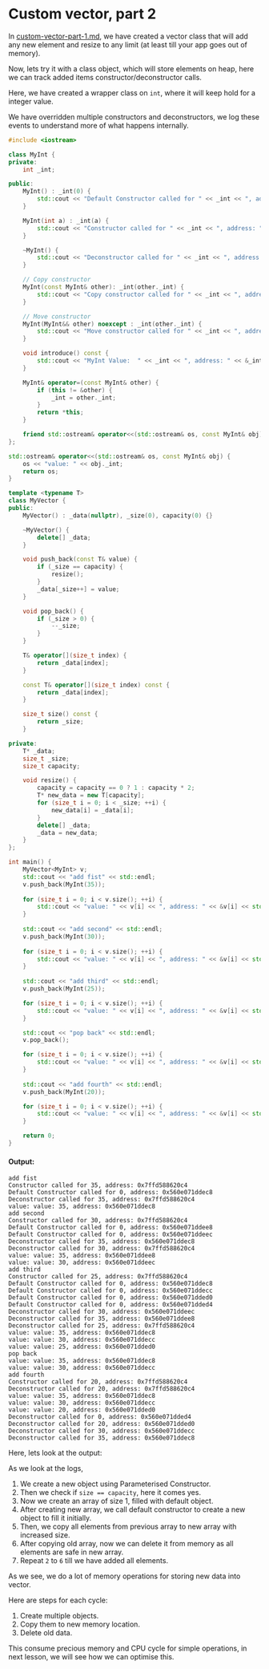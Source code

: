 # Custom vector, part 2

In [custom-vector-part-1.md](custom-vector-part-1.md "mention"), we have created a vector class that will add any new element and resize to any limit (at least till your app goes out of memory).

Now, lets try it with a class object, which will store elements on heap, here we can track added items constructor/deconstructor calls.

Here, we have created a wrapper class on `int`, where it will keep hold for a integer value.

We have overridden multiple constructors and deconstructors, we log these events to understand more of what happens internally.

```cpp
#include <iostream>

class MyInt {
private:
    int _int;

public:
    MyInt() : _int(0) {
        std::cout << "Default Constructor called for " << _int << ", address: " << &_int << std::endl;
    }

    MyInt(int a) : _int(a) {
        std::cout << "Constructor called for " << _int << ", address: " << &_int << std::endl;
    }

    ~MyInt() {
        std::cout << "Deconstructor called for " << _int << ", address: " << &_int << std::endl;
    }

    // Copy constructor
    MyInt(const MyInt& other): _int(other._int) {
        std::cout << "Copy constructor called for " << _int << ", address: " << &_int << std::endl;
    }

    // Move constructor
    MyInt(MyInt&& other) noexcept : _int(other._int) {
        std::cout << "Move constructor called for " << _int << ", address: " << &_int << std::endl;
    }

    void introduce() const {
        std::cout << "MyInt Value:  " << _int << ", address: " << &_int << std::endl;
    }

    MyInt& operator=(const MyInt& other) {
        if (this != &other) {
            _int = other._int;
        }
        return *this;
    }

    friend std::ostream& operator<<(std::ostream& os, const MyInt& obj);
};

std::ostream& operator<<(std::ostream& os, const MyInt& obj) {
    os << "value: " << obj._int;
    return os;
}

template <typename T>
class MyVector {
public:
    MyVector() : _data(nullptr), _size(0), capacity(0) {}

    ~MyVector() {
        delete[] _data;
    }

    void push_back(const T& value) {
        if (_size == capacity) {
            resize();
        }
        _data[_size++] = value;
    }

    void pop_back() {
        if (_size > 0) {
            --_size;
        }
    }

    T& operator[](size_t index) {
        return _data[index];
    }

    const T& operator[](size_t index) const {
        return _data[index];
    }

    size_t size() const {
        return _size;
    }

private:
    T* _data;
    size_t _size;
    size_t capacity;

    void resize() {
        capacity = capacity == 0 ? 1 : capacity * 2;
        T* new_data = new T[capacity];
        for (size_t i = 0; i < _size; ++i) {
            new_data[i] = _data[i];
        }
        delete[] _data;
        _data = new_data;
    }
};

int main() {
    MyVector<MyInt> v;
    std::cout << "add fist" << std::endl;
    v.push_back(MyInt(35));
    
    for (size_t i = 0; i < v.size(); ++i) {
        std::cout << "value: " << v[i] << ", address: " << &v[i] << std::endl;
    }
    
    std::cout << "add second" << std::endl;
    v.push_back(MyInt(30));
    
    for (size_t i = 0; i < v.size(); ++i) {
        std::cout << "value: " << v[i] << ", address: " << &v[i] << std::endl;
    }
    
    std::cout << "add third" << std::endl;
    v.push_back(MyInt(25));

    for (size_t i = 0; i < v.size(); ++i) {
        std::cout << "value: " << v[i] << ", address: " << &v[i] << std::endl;
    }

    std::cout << "pop back" << std::endl;
    v.pop_back();

    for (size_t i = 0; i < v.size(); ++i) {
        std::cout << "value: " << v[i] << ", address: " << &v[i] << std::endl;
    }
    
    std::cout << "add fourth" << std::endl;
    v.push_back(MyInt(20));

    for (size_t i = 0; i < v.size(); ++i) {
        std::cout << "value: " << v[i] << ", address: " << &v[i] << std::endl;
    }

    return 0;
}
```

#### Output:

```
add fist
Constructor called for 35, address: 0x7ffd588620c4
Default Constructor called for 0, address: 0x560e071ddec8
Deconstructor called for 35, address: 0x7ffd588620c4
value: value: 35, address: 0x560e071ddec8
add second
Constructor called for 30, address: 0x7ffd588620c4
Default Constructor called for 0, address: 0x560e071ddee8
Default Constructor called for 0, address: 0x560e071ddeec
Deconstructor called for 35, address: 0x560e071ddec8
Deconstructor called for 30, address: 0x7ffd588620c4
value: value: 35, address: 0x560e071ddee8
value: value: 30, address: 0x560e071ddeec
add third
Constructor called for 25, address: 0x7ffd588620c4
Default Constructor called for 0, address: 0x560e071ddec8
Default Constructor called for 0, address: 0x560e071ddecc
Default Constructor called for 0, address: 0x560e071dded0
Default Constructor called for 0, address: 0x560e071dded4
Deconstructor called for 30, address: 0x560e071ddeec
Deconstructor called for 35, address: 0x560e071ddee8
Deconstructor called for 25, address: 0x7ffd588620c4
value: value: 35, address: 0x560e071ddec8
value: value: 30, address: 0x560e071ddecc
value: value: 25, address: 0x560e071dded0
pop back
value: value: 35, address: 0x560e071ddec8
value: value: 30, address: 0x560e071ddecc
add fourth
Constructor called for 20, address: 0x7ffd588620c4
Deconstructor called for 20, address: 0x7ffd588620c4
value: value: 35, address: 0x560e071ddec8
value: value: 30, address: 0x560e071ddecc
value: value: 20, address: 0x560e071dded0
Deconstructor called for 0, address: 0x560e071dded4
Deconstructor called for 20, address: 0x560e071dded0
Deconstructor called for 30, address: 0x560e071ddecc
Deconstructor called for 35, address: 0x560e071ddec8
```

Here, lets look at the output:

As we look at the logs,&#x20;

1. We create a new object using Parameterised Constructor.
2. Then we check if `size == capacity`, here it comes yes.
3. Now we create an array of size 1, filled with default object.
4. After creating new array, we call default constructor to create a new object to fill it initially.
5. Then, we copy all elements from previous array to new array with increased size.
6. After copying old array, now we can delete it from memory as all elements are safe in new array.
7. Repeat `2` to `6` till we have added all elements.

As we see, we do a lot of memory operations for storing new data into vector.

Here are steps for each cycle:

1. Create multiple objects.
2. Copy them to new memory location.
3. Delete old data.

This consume precious memory and CPU cycle for simple operations, in next lesson, we will see how we can optimise this.
